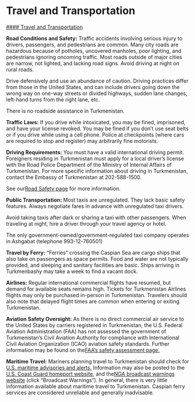 # Travel and Transportation

[#### Travel and Transportation](javascript:void(0); "Travel and Transportation")

**Road Conditions and Safety:** Traffic accidents involving serious injury to drivers, passengers, and pedestrians are common. Many city roads are hazardous because of potholes, uncovered manholes, poor lighting, and pedestrians ignoring oncoming traffic. Most roads outside of major cities are narrow, not lighted, and lacking road signs. Avoid driving at night on rural roads.

Drive defensively and use an abundance of caution. Driving practices differ from those in the United States, and can include drivers going down the wrong way on one-way streets or divided highways, sudden lane changes, left-hand turns from the right lane, etc.

There is no roadside assistance in Turkmenistan.

**Traffic Laws:** If you drive while intoxicated, you may be fined, imprisoned, and have your license revoked. You may be fined if you don’t use seat belts or if you drive while using a cell phone. Police at checkpoints (where cars are required to stop and register) may arbitrarily fine motorists.

**Driving Requirements:** You must have a valid international driving permit. Foreigners residing in Turkmenistan must apply for a local driver’s license with the Road Police Department of the Ministry of Internal Affairs of Turkmenistan. For more specific information about driving in Turkmenistan, contact the Embassy of Turkmenistan at 202-588-1500.

See our[Road Safety page](https://travel.state.gov/content/travel/en/international-travel/before-you-go/driving-and-road-safety.html) for more information.

**Public Transportation:** Most taxis are unregulated. They lack basic safety features. Always negotiate fares in advance with unregulated taxi drivers.

Avoid taking taxis after dark or sharing a taxi with other passengers. When traveling at night, hire a driver through your travel agency or hotel.

The only government-owned/government-regulated taxi company operates in Ashgabat (telephone 993-12-760501)

**Travel by Ferry:** “Ferries” crossing the Caspian Sea are cargo ships that also take on passengers as space permits. Food and water are not typically provided, and sleeping and sanitary facilities are basic. Ships arriving in Turkmenbashy may take a week to find a vacant dock.

**Airlines:** Regular international commercial flights have resumed, but demand for available seats remains high. Tickets for Turkmenistan Airlines flights may only be purchased in-person in Turkmenistan. Travelers should also note that delayed flight times are common when entering or exiting Turkmenistan.

**Aviation Safety Oversight:** As there is no direct commercial air service to the United States by carriers registered in Turkmenistan, the U.S. Federal Aviation Administration (FAA) has not assessed the government of Turkmenistan’s Civil Aviation Authority for compliance with International Civil Aviation Organization (ICAO) aviation safety standards. Further information may be found on the[FAA’s safety assessment page.](https://www.faa.gov/about/initiatives/iasa)

**Maritime Travel:** Mariners planning travel to Turkmenistan should check for [U.S. maritime advisories and alerts.](https://www.maritime.dot.gov/msci-alerts) Information may also be posted to the [U.S. Coast Guard homeport website](https://homeport.uscg.mil/), and the[NGA broadcast warnings website](https://msi.nga.mil/NavWarnings) (click “Broadcast Warnings”). In general, there is very little information available about maritime travel to Turkmenistan. Caspian ferry services are considered unreliable and generally inadvisable.